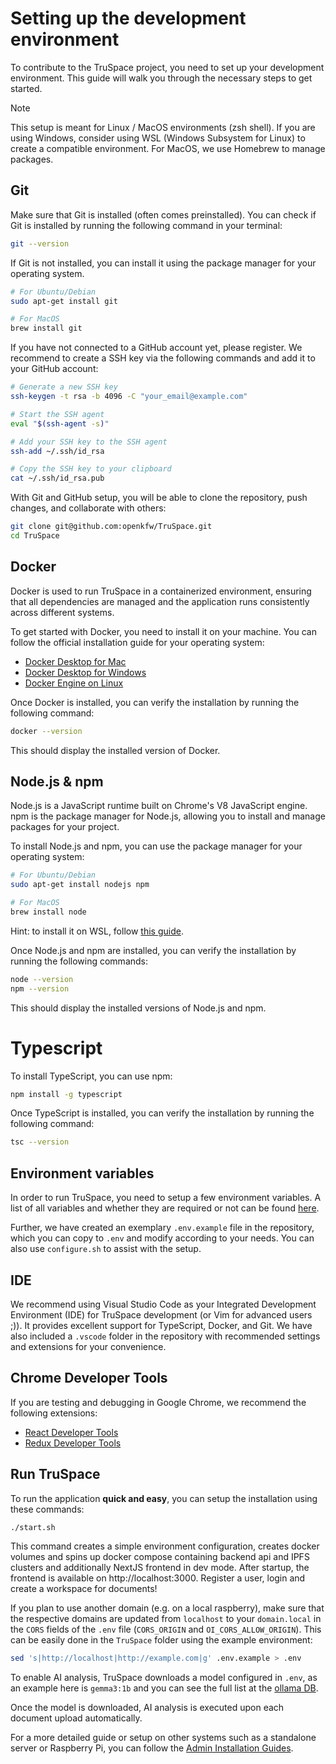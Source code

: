 # Setting up the development environment

To contribute to the TruSpace project, you need to set up your development environment. This guide will walk you through the necessary steps to get started.

> [!NOTE]
> This setup is meant for Linux / MacOS environments (zsh shell). If you are using Windows, consider using WSL (Windows Subsystem for Linux) to create a compatible environment. For MacOS, we use Homebrew to manage packages.

## Git

Make sure that Git is installed (often comes preinstalled). You can check if Git is installed by running the following command in your terminal:

```bash
git --version
```

If Git is not installed, you can install it using the package manager for your operating system.

```bash
# For Ubuntu/Debian
sudo apt-get install git

# For MacOS
brew install git
```

If you have not connected to a GitHub account yet, please register. We recommend to create a SSH key via the following commands and add it to your GitHub account:

```bash
# Generate a new SSH key
ssh-keygen -t rsa -b 4096 -C "your_email@example.com"

# Start the SSH agent
eval "$(ssh-agent -s)"

# Add your SSH key to the SSH agent
ssh-add ~/.ssh/id_rsa

# Copy the SSH key to your clipboard
cat ~/.ssh/id_rsa.pub
```

With Git and GitHub setup, you will be able to clone the repository, push changes, and collaborate with others:

```bash
git clone git@github.com:openkfw/TruSpace.git
cd TruSpace
```

## Docker

Docker is used to run TruSpace in a containerized environment, ensuring that all dependencies are managed and the application runs consistently across different systems.

To get started with Docker, you need to install it on your machine. You can follow the official installation guide for your operating system:

- [Docker Desktop for Mac](https://docs.docker.com/desktop/install/mac-install/)
- [Docker Desktop for Windows](https://docs.docker.com/desktop/install/windows-install/)
- [Docker Engine on Linux](https://docs.docker.com/engine/install/)

Once Docker is installed, you can verify the installation by running the following command:

```bash
docker --version
```

This should display the installed version of Docker.

## Node.js & npm

Node.js is a JavaScript runtime built on Chrome's V8 JavaScript engine. npm is the package manager for Node.js, allowing you to install and manage packages for your project.

To install Node.js and npm, you can use the package manager for your operating system:

```bash
# For Ubuntu/Debian
sudo apt-get install nodejs npm

# For MacOS
brew install node
```

Hint: to install it on WSL, follow [this guide](https://learn.microsoft.com/en-us/windows/dev-environment/javascript/nodejs-on-wsl).

Once Node.js and npm are installed, you can verify the installation by running the following commands:

```bash
node --version
npm --version
```

This should display the installed versions of Node.js and npm.

# Typescript

To install TypeScript, you can use npm:

```bash
npm install -g typescript
```

Once TypeScript is installed, you can verify the installation by running the following command:

```bash
tsc --version
```

## Environment variables

In order to run TruSpace, you need to setup a few environment variables. A list of all variables and whether they are required or not can be found [here](../ENVIRONMENT_VARIABLES.md).

Further, we have created an exemplary `.env.example` file in the repository, which you can copy to `.env` and modify according to your needs. You can also use `configure.sh` to assist with the setup.

## IDE

We recommend using Visual Studio Code as your Integrated Development Environment (IDE) for TruSpace development (or Vim for advanced users ;)). It provides excellent support for TypeScript, Docker, and Git. We have also included a `.vscode` folder in the repository with recommended settings and extensions for your convenience.

## Chrome Developer Tools

If you are testing and debugging in Google Chrome, we recommend the following extensions:

- [React Developer Tools](https://chromewebstore.google.com/detail/react-developer-tools/fmkadmapgofadopljbjfkapdkoienihi?pli=1)
- [Redux Developer Tools](https://chromewebstore.google.com/detail/redux-devtools/lmhkpmbekcpmknklioeibfkpmmfibljd)

## Run TruSpace

To run the application **quick and easy**, you can setup the installation using these commands:

```bash
./start.sh
```

This command creates a simple environment configuration, creates docker volumes and spins up docker compose containing backend api and IPFS clusters and additionally NextJS frontend in dev mode. After startup, the frontend is available on http://localhost:3000. Register a user, login and create a workspace for documents!

If you plan to use another domain (e.g. on a local raspberry), make sure that the respective domains are updated from `localhost` to your `domain.local` in the `CORS` fields of the `.env` file (`CORS_ORIGIN` and `OI_CORS_ALLOW_ORIGIN`). This can be easily done in the `TruSpace` folder using the example environment:

```bash
sed 's|http://localhost|http://example.com|g' .env.example > .env
```

To enable AI analysis, TruSpace downloads a model configured in `.env`, as an example here is `gemma3:1b` and you can see the full list at the [ollama DB](https://ollama.com/library?q=mistral&sort=popular).

Once the model is downloaded, AI analysis is executed upon each document upload automatically.

For a more detailed guide or setup on other systems such as a standalone server or Raspberry Pi, you can follow the [Admin Installation Guides](../Admin%20Guide/Setup%20TruSpace/Installation.md).
